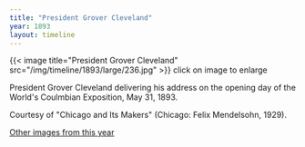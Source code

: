 ```yaml
---
title: "President Grover Cleveland"
year: 1893
layout: timeline
---
```


{{< image title="President Grover Cleveland" src="/img/timeline/1893/large/236.jpg" >}}
click on image to enlarge

President Grover Cleveland delivering his address on the opening day of the World's Coulmbian Exposition, May 31, 1893. 

Courtesy of "Chicago and Its Makers" (Chicago: Felix Mendelsohn, 1929).  

[Other images from this year](/historical/timeline/1893)